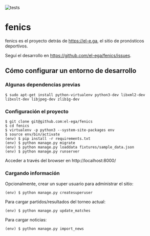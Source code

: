 ![tests](https://github.com/el-ega/fenics/actions/workflows/tests.yml/badge.svg)


fenics
======

fenics es el proyecto detrás de https://el-e.ga,
el sitio de pronósticos deportivos.

Seguí el desarrollo en https://github.com/el-ega/fenics/issues.


Cómo configurar un entorno de desarrollo
----------------------------------------

### Algunas dependencias previas

    $ sudo apt-get install python-virtualenv python3-dev libxml2-dev libxslt-dev libjpeg-dev zlib1g-dev


### Configuración el proyecto

    $ git clone git@github.com:el-ega/fenics
    $ cd fenics
    $ virtualenv -p python3 --system-site-packages env
    $ source env/bin/activate
    (env) $ pip install -r requirements.txt
    (env) $ python manage.py migrate
    (env) $ python manage.py loaddata fixtures/sample_data.json
    (env) $ python manage.py runserver

Acceder a través del browser en http://localhost:8000/


### Cargando información

Opcionalmente, crear un super usuario para administrar el sitio:

    (env) $ python manage.py createsuperuser

Para cargar partidos/resultados del torneo actual:

    (env) $ python manage.py update_matches

Para cargar noticias:

    (env) $ python manage.py import_news
